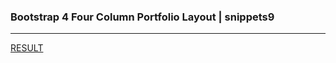 ### Bootstrap 4 Four Column Portfolio Layout | snippets9
---



[RESULT](https://jsfiddle.net/StartBootstrap/42bgwce1/)

[]()
[]()
[]()

```
```

